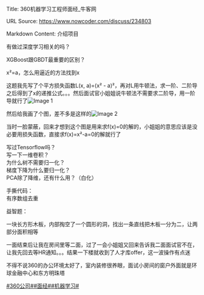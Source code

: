 Title: 360机器学习工程师面经_牛客网

URL Source: https://www.nowcoder.com/discuss/234803

Markdown Content:
介绍项目

有做过深度学习相关的吗？

XGBoost跟GBDT最重要的区别？

x²=a，怎么用逼近的方法找到x

这题我先写了个平方损失函数L(x, a)=(x² - a)²，再对L用牛顿法，求一阶、二阶导之后得到了x的递推公式。。。然后面试官小姐姐说牛顿法不需要求二阶导，用一阶导就行了![Image 1](https://uploadfiles.nowcoder.com/images/20191018/468200_1571396863655_D642F8C3D2D6C1AB174D170D2DC8ED78)

然后给我画了个图，差不多是这样的![Image 2](https://uploadfiles.nowcoder.com/images/20190827/946997490_1566868730096_91F733221308281394E83A4D06936855)

当时一脸蒙蔽，回来才想到这个图是用来求f(x)=0的解的，小姐姐的意思应该是没必要用损失函数，直接求f(x)=x²-a=0的解就行了

写过Tensorflow吗？  
写一下一维卷积？  
为什么树不需要归一化？  
梯度下降为什么要归一化？  
PCA除了降维，还有什么用？（白化）

手撕代码：  
有序数组去重

益智题：

一块长方形木板，内部掏空了一个圆形的洞，找出一条直线把木板一分为二，让两部分面积相等

一面结束后让我在房间里等二面，过了一会小姐姐又回来告诉我二面面试官不在，让我先回去等HR通知。。。结果一下楼就收到了人才库offer，这一波操作有点迷

不得不说360的办公环境太好了，室内装修很养眼，面试小房间的窗户外面就是环球金融中心和东方明珠塔

[#360公司#](https://www.nowcoder.com/enterprise/157/discussion)[#面经#](https://www.nowcoder.com/creation/subject/928d551be73f40db82c0ed83286c8783)[#机器学习#](https://www.nowcoder.com/creation/subject/1d21b7f0279f49f9bdb350c0e103df4f)
